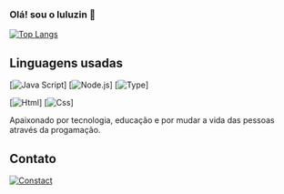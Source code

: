 ### Olá! sou o luluzin 👋


[![Top Langs](https://github-readme-stats.vercel.app/api/top-langs/?username=KevenCampos)](https://github.com/anuraghazra/github-readme-stats)

## Linguagens usadas

[![Java Script](https://img.shields.io/badge/JavaScript-F7DF1E?style=for-the-badge&logo=javascript&logoColor=black)]
[![Node.js](https://img.shields.io/badge/Node.js-43853D?style=for-the-badge&logo=node.js&logoColor=white)]
[![Type](https://img.shields.io/badge/TypeScript-007ACC?style=for-the-badge&logo=typescript&logoColor=white)]

[![Html](https://img.shields.io/badge/HTML5-E34F26?style=for-the-badge&logo=html5&logoColor=white)]
[![Css](https://img.shields.io/badge/CSS-239120?&style=for-the-badge&logo=css3&logoColor=white)]

Apaixonado por tecnologia, educação e por mudar a vida das pessoas através da
progamação.

## Contato

[![Constact](https://img.shields.io/badge/Discord-7289DA?style=for-the-badge&logo=discord&logoColor=white)](https://discord.gg/d6GPkbnXXQ)
